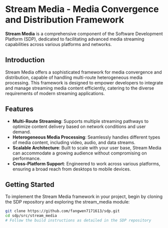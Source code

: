 # Stream Media - Media Convergence and Distribution Framework

**Stream Media** is a comprehensive component of the Software Development Platform (SDP), dedicated to facilitating advanced media streaming capabilities across various platforms and networks.

## Introduction

Stream Media offers a sophisticated framework for media convergence and distribution, capable of handling multi-route heterogeneous media processing. This framework is designed to empower developers to integrate and manage streaming media content efficiently, catering to the diverse requirements of modern streaming applications.

## Features

- **Multi-Route Streaming**: Supports multiple streaming pathways to optimize content delivery based on network conditions and user demand.
- **Heterogeneous Media Processing**: Seamlessly handles different types of media content, including video, audio, and data streams.
- **Scalable Architecture**: Built to scale with your user base, Stream Media can accommodate a growing audience without compromising on performance.
- **Cross-Platform Support**: Engineered to work across various platforms, ensuring a broad reach from desktops to mobile devices.

## Getting Started

To implement the Stream Media framework in your project, begin by cloning the SDP repository and exploring the stream_media module:

```bash
git clone https://github.com/fangwen7171613/sdp.git
cd sdp/src/stream_media
# Follow the build instructions as detailed in the SDP repository
